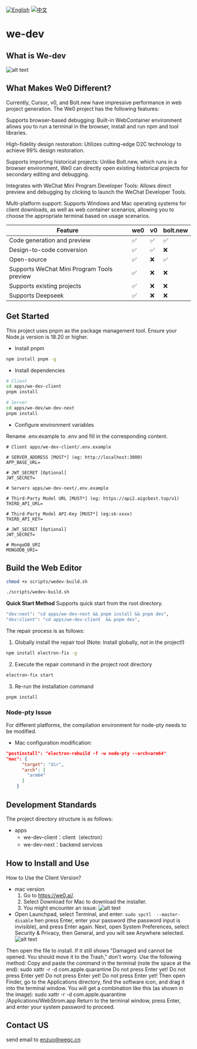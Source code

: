 [![English](https://img.shields.io/badge/README-English-494cad.svg)](https://github.com/we0-dev/we0/blob/main/README.md) [![中文](https://img.shields.io/badge/README-中文-494cad.svg)](https://github.com/we0-dev/we0/blob/main/README.zh.md) 

# we-dev

## What is We-dev

![alt text](image-1.png)

## What Makes We0 Different?

Currently, Cursor, v0, and Bolt.new have impressive performance in web project generation. The We0 project has the following features:

Supports browser-based debugging: Built-in WebContainer environment allows you to run a terminal in the browser, install and run npm and tool libraries.

High-fidelity design restoration: Utilizes cutting-edge D2C technology to achieve 99% design restoration.

Supports importing historical projects: Unlike Bolt.new, which runs in a browser environment, We0 can directly open existing historical projects for secondary editing and debugging.

Integrates with WeChat Mini Program Developer Tools: Allows direct preview and debugging by clicking to launch the WeChat Developer Tools.

Multi-platform support: Supports Windows and Mac operating systems for client downloads, as well as web container scenarios, allowing you to choose the appropriate terminal based on usage scenarios.

| Feature                                    | we0 | v0  | bolt.new |
| ------------------------------------------ | --- | --- | -------- |
| Code generation and preview                | ✅  | ✅  | ✅       |
| Design-to-code conversion                  | ✅  | ✅  | ❌       |
| Open-source                                | ✅  | ❌  | ✅       |
| Supports WeChat Mini Program Tools preview | ✅  | ❌  | ❌       |
| Supports existing projects                 | ✅  | ❌  | ❌       |
| Supports Deepseek                          | ✅  | ❌  | ❌       |

## Get Started

This project uses pnpm as the package management tool. Ensure your Node.js version is 18.20 or higher.

- Install pnpm

```bash
npm install pnpm -g
```

- Install dependencies

```bash
# Client
cd apps/we-dev-client
pnpm install

# Server
cd apps/we-dev/we-dev-next
pnpm install

```

- Configure environment variables

Rename .env.example to .env and fill in the corresponding content.

```shell
# Client apps/we-dev-client/.env.example

# SERVER_ADDRESS [MUST*] (eg: http://localhost:3000)
APP_BASE_URL=

# JWT_SECRET [Optional]
JWT_SECRET=

# Servers apps/we-dev-next/.env.example

# Third-Party Model URL [MUST*] (eg: https://api2.aigcbest.top/v1)
THIRD_API_URL=

# Third-Party Model API-Key [MUST*] (eg:sk-xxxx)
THIRD_API_KEY=

# JWT_SECRET [Optional]
JWT_SECRET=

# MongoDB_URI
MONGODB_URI=
```

## Build the Web Editor

```bash
chmod +x scripts/wedev-build.sh

./scripts/wedev-build.sh
```

**Quick Start Method**
Supports quick start from the root directory.

```bash
"dev:next": "cd apps/we-dev-next && pnpm install && pnpm dev",
"dev:client": "cd apps/we-dev-client  && pnpm dev",
```

The repair process is as follows:

1. Globally install the repair tool (Note: Install globally, not in the project!)

```bash
npm install electron-fix -g
```

2. Execute the repair command in the project root directory

```bash
electron-fix start
```

3. Re-run the installation command

```bash
pnpm install
```

### Node-pty Issue

For different platforms, the compilation environment for node-pty needs to be modified.

- Mac configuration modification:

```json
"postinstall": "electron-rebuild -f -w node-pty --arch=arm64"
"mac": {
      "target": "dir",
      "arch": [
        "arm64"
      ]
    }
```

## Development Standards

The project directory structure is as follows:

- apps
  - we-dev-client：client（electron）
  - we-dev-next：backend services

## How to Install and Use

How to Use the Client Version?

- mac version
  1. Go to https://we0.ai/.
  2. Select Download for Mac to download the installer.
  3. You might encounter an issue:
     ![alt text](image-2.png)
- Open Launchpad, select Terminal, and enter:
  `sudo spctl  --master-disable`
  hen press Enter, enter your password (the password input is invisible), and press Enter again.
  Next, open System Preferences, select Security & Privacy, then General, and you will see Anywhere selected.
  ![alt text](image-3.png)

Then open the file to install.
If it still shows "Damaged and cannot be opened. You should move it to the Trash," don't worry. Use the following method:
Copy and paste the command in the terminal (note the space at the end):
sudo xattr -r -d com.apple.quarantine
Do not press Enter yet! Do not press Enter yet! Do not press Enter yet! Do not press Enter yet!
Then open Finder, go to the Applications directory, find the software icon, and drag it into the terminal window. You will get a combination like this (as shown in the image):
sudo xattr -r -d com.apple.quarantine /Applications/WebStrom.app
Return to the terminal window, press Enter, and enter your system password to proceed.

## Contact US

send email to <a href="mailto:enzuo@wegc.cn">enzuo@wegc.cn</a>
